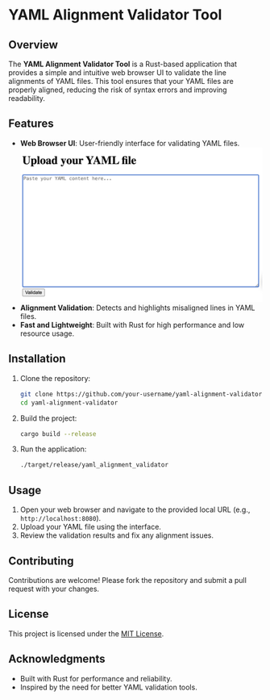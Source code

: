 # YAML Alignment Validator Tool

## Overview

The **YAML Alignment Validator Tool** is a Rust-based application that provides a simple and intuitive web browser UI to validate the line alignments of YAML files. This tool ensures that your YAML files are properly aligned, reducing the risk of syntax errors and improving readability.

## Features

- **Web Browser UI**: User-friendly interface for validating YAML files.  
![alt text](src/util/UI.png)
- **Alignment Validation**: Detects and highlights misaligned lines in YAML files.  
- **Fast and Lightweight**: Built with Rust for high performance and low resource usage.  

## Installation

1. Clone the repository:  
    ```bash
    git clone https://github.com/your-username/yaml-alignment-validator.git
    cd yaml-alignment-validator
    ```

2. Build the project:  
    ```bash
    cargo build --release
    ```

3. Run the application:  
    ```bash
    ./target/release/yaml_alignment_validator
    ```

## Usage

1. Open your web browser and navigate to the provided local URL (e.g., `http://localhost:8080`).  
2. Upload your YAML file using the interface.  
3. Review the validation results and fix any alignment issues.  

## Contributing

Contributions are welcome! Please fork the repository and submit a pull request with your changes.  

## License

This project is licensed under the [MIT License](LICENSE).  

## Acknowledgments

- Built with Rust for performance and reliability.  
- Inspired by the need for better YAML validation tools.  

